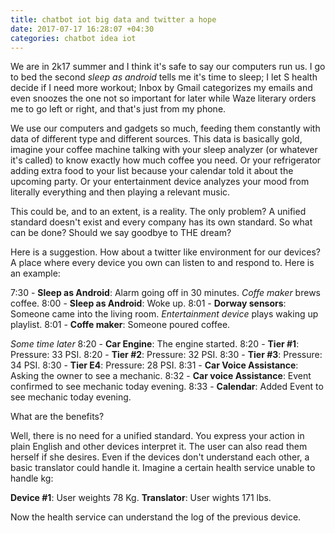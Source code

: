 ```yaml
---
title: chatbot iot big data and twitter a hope
date: 2017-07-17 16:28:07 +04:30
categories: chatbot idea iot
---
```


We are in 2k17 summer and I think it's safe to say our computers run us. I go to bed the second *sleep as android* tells me it's time to sleep; I let S health decide if I need more workout; Inbox by Gmail categorizes my emails and even snoozes the one not so important for later while Waze literary orders me to go left or right, and that's just from my phone.

We use our computers and gadgets so much, feeding them constantly with data of different type and different sources. This data is basically gold, imagine your coffee machine talking with your sleep analyzer (or whatever it's called) to know exactly how much coffee you need. Or your refrigerator adding extra food to your list because your calendar told it about the upcoming party. Or your entertainment device analyzes your mood from literally everything and then playing a relevant music. 

This could be, and to an extent, is a reality. The only problem? A unified standard doesn't exist and every company has its own standard. So what can be done? Should we say goodbye to THE dream?

Here is a suggestion. How about a twitter like environment for our devices? A place where every device you own can listen to and respond to. Here is an example:

7:30 - **Sleep as Android**: Alarm going off in 30 minutes.
*Coffe maker* brews coffee.
8:00 - **Sleep as Android**: Woke up.
8:01 - **Dorway sensors**: Someone came into the living room.
*Entertainment device* plays waking up playlist.
8:01 - **Coffe maker**: Someone poured coffee.

*Some time later*
8:20 - **Car Engine**: The engine started.
8:20 - **Tier #1**: Pressure: 33 PSI.
8:20 - **Tier #2**: Pressure: 32 PSI.
8:30 - **Tier #3**: Pressure: 34 PSI.
8:30 - **Tier E4**: Pressure: 28 PSI.
8:31 - **Car Voice Assistance**: Asking the owner to see a mechanic.
8:32 - **Car voice Assistance**: Event confirmed to see mechanic today evening.
8:33 - **Calendar**: Added Event to see mechanic today evening.

What are the benefits?

Well, there is no need for a unified standard. You express your action in plain English and other devices interpret it. The user can also read them herself if she desires. Even if the devices don't understand each other, a basic translator could handle it. Imagine a certain health service unable to handle kg:

**Device #1**: User weights 78 Kg.
**Translator**: User wights 171 lbs.

Now the health service can understand the log of the previous device.
